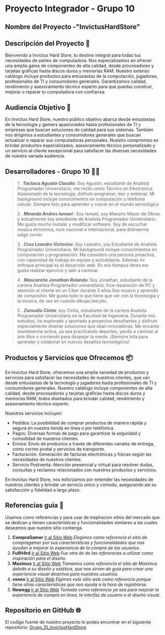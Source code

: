 # Proyecto Integrador - Grupo 10

## Nombre del Proyecto -"InvictusHardStore"

## Descripción del Proyecto 📄
Bienvenido a Invictus Hard Store, tu destino integral para todas tus necesidades de partes de computadora. Nos especializamos en ofrecer una amplia gama de componentes de alta calidad, desde procesadores y tarjetas gráficas hasta discos duros y memorias RAM. Nuestro extenso catálogo incluye productos para entusiastas de la computación, jugadores, profesionales de TI y consumidores generales. Garantizamos calidad, rendimiento y asesoramiento técnico experto para que puedas construir, mejorar o reparar tu computadora con confianza.

## Audiencia Objetivo 🎯
En Invictus Hard Store, nuestro público objetivo abarca desde entusiastas de la tecnología y gamers apasionados hasta profesionales de TI y empresas que buscan soluciones de calidad para sus sistemas. También nos dirigimos a estudiantes y consumidores generales que buscan actualizar o reparar sus computadoras personales. Nuestro compromiso es brindar productos especializados, asesoramiento técnico personalizado y un servicio al cliente excepcional para satisfacer las diversas necesidades de nuestra variada audiencia.

## Desarrolladores - Grupo 10 👨‍💻

> 1 . _**Tactaca Agustin Claudio**_: Soy Agustín, estudiante de Analista Programador Universitario, me recibí como Técnico en Electrónica. Apasionado de la tecnología, disfruto programar, leer y entrenar. Mi background incluye conocimientos en computación y telefonía celular. Siempre listo para aprender y crecer en el mundo tecnológico

> 2 . _**Miranda Andres Ismael**_ : Soy Ismael, soy Maestro Mayor de Obras y actualmente soy estudiante de Analista Programador Universitario. Me gusta mucho instalar y modificar software. Soy de escuchar musica elctronica, rock nacional e internacional, para distraerme salgo correr.

> 3 . _**Cruz Leandro Victorino**_: Soy Leandro, soy Estudiante de Analista Programador Universitario. Mi background incluye conocimientos en computación y programación. Me considero una persona proactiva, con capacidad de trabajo en equipo y autodidacta. Ademas mi enfoque principal es el desarrollo web. En mis tiempos libres me gusta realizar ejercicio y salir a caminar.

> 4 . _**Mascareño Jonathan Rolando**_: Soy Jonathan, estudiante de la carrera Analista Programador universitario, hice reparación de PC y atención al cliente en un Ciber durante 3 años.Soy musico y aprendiz de compositor. Me gusta todo lo que tiene que ver con la tecnologia y la musica, de vez en cuando dibujar,leer,etc.

> 5 . _**Zamudio Cintia**_: soy Cintia, estudiante de la carrera Analista Programador Universitario en la Facultad de Ingenieria. Durante mis estudios, he explorado y aportado a proyectos desafiantes y disfruto especialmente diseñar soluciones que sean innovadoras. Me encanta mantenerme activa, ya sea practicando deportes, yendo a caminar al aire libre o corriendo para despejar la mente. ¡Siempre lista para aprender y colaborar en nuevos desafíos tecnológicos!

## Productos y Servicios que Ofrecemos 📦

En Invictus Hard Store, ofrecemos una amplia variedad de productos y servicios para satisfacer las necesidades de nuestros clientes, que van desde entusiastas de la tecnología y jugadores hasta profesionales de TI y consumidores generales. Nuestro catálogo incluye componentes de alta calidad, desde procesadores y tarjetas gráficas hasta discos duros y memorias RAM, todos diseñados para brindar calidad, rendimiento y asesoramiento técnico experto.

Nuestros servicios incluyen:
- Pedidos: La posibilidad de comprar productos de manera rápida y segura en nuestra tienda en línea o por telefónica.
- Pagos: Diversas formas de pago para garantizar la seguridad y comodidad de nuestros clientes.
- Envíos: Envío de productos a través de diferentes canales de entrega, como correo postal y servicios de transporte.
- Facturación: Generación de facturas electrónicas y físicas según las necesidades de nuestros clientes.
- Servicio Postventa: Atención presencial y virtual para resolver dudas, consultas y reclamos relacionados con nuestros productos y servicios.
  
En Invictus Hard Store, nos esforzamos por entender las necesidades de nuestros clientes y brindar un servicio único y cómodo, asegurando así su satisfacción y fidelidad a largo plazo.

## Referencias guia 📜

Usamos como referencias y para usar de inspiracion sitios del mercado que se dedican y tienen caracteristicas y funcionalidades similares a las cuales deseamos que nuestro sitio contenga.

1. __CompraGamer__ [Ir al Sitio Web](https://compragamer.com)
    _Elegimos como referencia el sitio de compragamer por sus caracteristicas y funcionalidades que nos ayudan a mejorar la experiencia de la compra de los usuarios._
2. __FullH4rd__ [Ir al Sitio Web](https://www.fullh4rd.com.ar/)
    _Fue otra de de las referencias a utilizar como inspiración para el diseño._
3. __Maximus__ [Ir al Sitio Web](https://www.maximus.com.ar/)
    _Tomamos como referencia el sitio de Maximus debido a su diseño y estética, que nos sirven de guía para crear una experiencia visual atractiva para nuestros usuarios._
4. __venex__ [Ir al Sitio Web](https://www.venex.com.ar/) 
    _Elgimos este sitio web como referencia porque tiene otras caracteristicas que nos ayuda a la hora de registrarse._
5. __Newegg__ [Ir al Sitio Web](https://www.newegg.com)
    _Tomada como referencia ya sea para mejorar la experiencia de compra en línea, la interfaz de usuario o el diseño visual._ 

## Repositorio en GitHub 🌐

El codigo fuente de nuestro proyecto lo podes encontrar en el siguiente repositorio: [Grupo_10_InvictusHardStore](https://github.com/LeoVCruz/DH-Grupo10.git)
